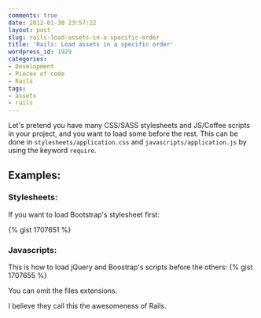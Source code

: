 ```yaml
---
comments: true
date: 2012-01-30 23:57:22
layout: post
slug: rails-load-assets-in-a-specific-order
title: 'Rails: Load assets in a specific order'
wordpress_id: 1929
categories:
- Development
- Pieces of code
- Rails
tags:
- assets
- rails
---
```


Let's pretend you have many CSS/SASS stylesheets and JS/Coffee scripts in your project, and you want to load some before the rest.
This can be done in `stylesheets/application.css` and `javascripts/application.js` by using the keyword `require`.

## Examples:
### Stylesheets:
If you want to load Bootstrap's stylesheet first:

{% gist 1707651 %}

### Javascripts:
This is how to load jQuery and Boostrap's scripts before the others:
{% gist 1707655 %}

You can omit the files extensions.

I believe they call this the awesomeness of Rails.
